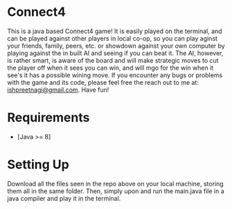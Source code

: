 # Connect4
This is a java based Connect4 game! It is easily played on the terminal, and can be played against other players in local co-op, so you can play aginst your friends, family, peers, etc. or showdown against your own computer by playing against the in built AI and seeing if you can beat it. The AI, however, is rather smart, is aware of the board and will make strategic moves to cut the player off when it sees you can win, and will mgo for the win when it see's it has a possible wining move. If you encounter any bugs or problems with the game and its code, please feel free the reach out to me at: ishpreetnagi@gmail.com. Have fun!

# Requirements
- [Java >= 8]

# Setting Up
Download all the files seen in the repo above on your local machine, storing them all in the same folder. Then, simply upon and run the main.java file in a java compiler and play it in the terminal. 
